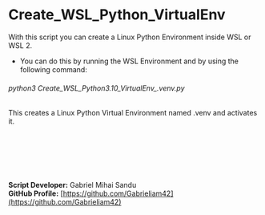 # Create_WSL_Python_VirtualEnv

With this script you can create a Linux Python Environment inside WSL or WSL 2.

* You can do this by running the WSL Environment and by using the following command:
###### python3 Create_WSL_Python3.10_VirtualEnv_.venv.py

This creates a Linux Python Virtual Environment named .venv and activates it.






<br><br>





<br><br>




**Script Developer:** Gabriel Mihai Sandu  
**GitHub Profile:** [https://github.com/Gabrieliam42](https://github.com/Gabrieliam42)
